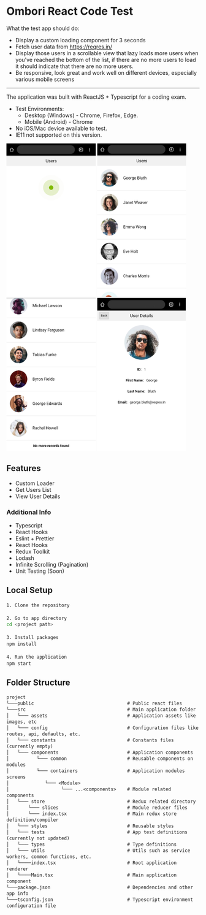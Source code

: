 # Ombori React Code Test

What the test app should do:

* Display a custom loading component for 3 seconds
* Fetch user data from https://reqres.in/
* Display those users in a scrollable view that lazy loads more users when you've reached the bottom of the list, if there are no more users to load it should indicate that there are no more users.
* Be responsive, look great and work well on different devices, especially various mobile screens
___

The application was built with ReactJS + Typescript for a coding exam.
  - Test Environments:
      - Desktop (Windows) - Chrome, Firefox, Edge.
      - Mobile (Android) - Chrome
  - No iOS/Mac device available to test.
  - IE11 not supported on this version.
<p float="left">
  <img src="screenshots/Loader.jpg" height="400"/>
  <img src="screenshots/user-list.jpg" height="400"/>
  <img src="screenshots/end-list.jpg" height="400"/>
  <img src="screenshots/user-view.jpg" height="400"/>
</p>

## Features
  - Custom Loader
  - Get Users List
  - View User Details

### Additional Info
  - Typescript
  - React Hooks
  - Eslint + Prettier
  - React Hooks
  - Redux Toolkit
  - Lodash
  - Infinite Scrolling (Pagination)
  - Unit Testing (Soon)
  
## Local Setup
```bash
1. Clone the repository

2. Go to app directory
cd <project path>

3. Install packages
npm install

4. Run the application
npm start
```

## Folder Structure
```
project
└───public                                  # Public react files
└───src                                     # Main application folder
│   └─── assets                             # Application assets like images, etc
│   └─── config                             # Configuration files like routes, api, defaults, etc.
│   └─── constants                          # Constants files (currently empty)
│   └─── components                         # Application components
│          └─── common                      # Reusable components on modules
│          └─── containers                  # Application modules screens
│             └─── <Module>
│                   └─── ...<components>    # Module related components
│   └─── store                              # Redux related directory
│       └─── slices                         # Module reducer files
│       └─── index.tsx                      # Main redux store definition/compiler
│   └─── styles                             # Reusable styles
│   └─── tests                              # App test definitions (currently not updated)
│   └─── types                              # Type definitions
│   └─── utils                              # Utils such as service workers, common functions, etc.
│   └────index.tsx                          # Root application renderer
│   └────Main.tsx                           # Main application component
└───package.json                            # Dependencies and other app info
└───tsconfig.json                           # Typescript environment configuration file
```
